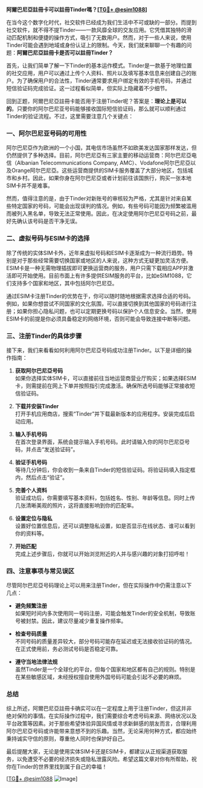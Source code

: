 **阿爾巴尼亞註冊卡可以註冊Tinder嗎？[[TG💪+ @esim1088](https://t.me/s/esim1088)]**

在当今这个数字化时代，社交软件已经成为我们生活中不可或缺的一部分。而提到社交软件，就不得不提Tinder——一款风靡全球的交友应用。它凭借其独特的滑动匹配机制和便捷的操作方式，吸引了无数用户。然而，对于一些人来说，使用Tinder可能会遇到地域或身份认证上的限制。今天，我们就来聊聊一个有趣的问题：**阿爾巴尼亞註冊卡是否可以註冊Tinder？**

首先，让我们简单了解一下Tinder的基本运作模式。Tinder是一款基于地理位置的社交应用，用户可以通过上传个人资料、照片以及填写基本信息来创建自己的账户。为了确保用户的合法性，Tinder通常要求用户绑定有效的手机号码，并通过短信验证码完成验证。这一过程看似简单，但实际上隐藏着不少细节。

回到正题，阿爾巴尼亞註冊卡能否用于注册Tinder呢？答案是：**理论上是可以的**。只要你的阿尔巴尼亚号码能够接收国际短信验证码，那么就可以顺利通过Tinder的验证流程。不过，这里需要注意几个关键点：

### 一、阿尔巴尼亚号码的可用性

阿尔巴尼亞作为欧洲的一个小国，其电信市场虽然不如欧美发达国家那样发达，但仍然提供了多种选择。目前，阿尔巴尼亞有三家主要的移动运营商：阿尔巴尼亞电信（Albanian Telecommunications Company, AMC）、Vodafone阿尔巴尼亞以及Orange阿尔巴尼亞。这些运营商提供的SIM卡服务覆盖了大部分地区，包括城市和乡村。因此，如果你身在阿尔巴尼亞或者计划前往该国旅行，购买一张本地SIM卡并不是难事。

然而，值得注意的是，由于Tinder对新账号的审核较为严格，尤其是针对来自某些特定国家的号码，可能会出现误判的情况。例如，有些号码可能因为频繁被滥用而被列入黑名单，导致无法正常使用。因此，在决定使用阿尔巴尼亞号码之前，最好先确认该号码是否干净无误。

### 二、虚拟号码与ESIM卡的选择

除了传统的实体SIM卡外，近年来虚拟号码和ESIM卡逐渐成为一种流行趋势。特别是对于那些经常需要切换国家或地区的人来说，这种方式无疑更加灵活方便。ESIM卡是一种无需物理插拔即可更换运营商的服务，用户只需下载相应APP并激活即可开始使用。目前市面上有许多提供ESIM服务的平台，比如eSIM1088，它们支持多个国家和地区，其中包括阿尔巴尼亞。

通过ESIM卡注册Tinder的优势在于，你可以随时随地根据需求选择合适的号码。例如，如果你想尝试不同国家的文化氛围，可以直接切换到其他国家的号码进行注册；如果你担心隐私问题，也可以定期更换号码以保护个人信息安全。当然，使用ESIM卡的前提是你必须具备稳定的网络环境，否则可能会导致连接中断等问题。

### 三、注册Tinder的具体步骤

接下来，我们来看看如何利用阿尔巴尼亞号码成功注册Tinder。以下是详细的操作指南：

1. **获取阿尔巴尼亞号码**  
   如果你选择实体SIM卡，可以直接前往当地运营商营业厅购买；如果选择ESIM卡，则需提前在网上下单并按照指引完成激活。确保所选号码能够正常接收短信验证码。

2. **下载并安装Tinder**  
   打开手机应用商店，搜索“Tinder”并下载最新版本的应用程序。安装完成后启动应用。

3. **输入手机号码**  
   在首次登录界面，系统会提示输入手机号码。此时请输入你的阿尔巴尼亞号码，并点击“发送验证码”。

4. **验证手机号码**  
   等待几分钟后，你会收到一条来自Tinder的短信验证码。将验证码填入指定框内，然后点击“验证”。

5. **完善个人资料**  
   验证成功后，你需要填写基本资料，包括姓名、性别、年龄等信息。同时上传几张清晰美观的照片，这将直接影响到你的匹配率。

6. **设置定位与隐私**  
   设置好位置信息后，还可以调整隐私设置，如是否显示在线状态、谁可以看到你的资料等。

7. **开始匹配**  
   完成上述步骤后，你就可以开始浏览附近的人并与感兴趣的对象打招呼啦！

### 四、注意事项与常见误区

尽管阿尔巴尼亞号码理论上可以用来注册Tinder，但在实际操作中仍需注意以下几点：

- **避免频繁注册**  
  如果短时间内多次使用同一号码注册，可能会触发Tinder的安全机制，导致账号被封禁。因此，建议尽量减少重复操作频率。

- **检查号码质量**  
  不同号码的质量差异较大，部分号码可能存在延迟或无法接收验证码的情况。在正式使用前，务必测试号码是否稳定可靠。

- **遵守当地法律法规**  
  虽然Tinder是一个全球化的平台，但每个国家和地区都有自己的规则。特别是在某些敏感区域，未经授权擅自使用外国号码可能会引起不必要的麻烦。

### 总结

综上所述，阿爾巴尼亞註冊卡确实可以在一定程度上用于注册Tinder，但这并非绝对保险的事情。在实际操作过程中，我们需要综合考虑号码来源、网络状况以及平台政策等因素。对于那些希望体验异国风情或寻求新鲜感的朋友而言，合理利用阿尔巴尼亞号码或许能带来意想不到的乐趣。当然，无论采用何种方式，都应始终秉持诚实守信的原则，尊重他人同时也保护好自己。

最后提醒大家，无论是使用实体SIM卡还是ESIM卡，都建议从正规渠道获取服务，以免遭受不必要的经济损失或隐私泄露风险。希望这篇文章对你有所帮助，祝你在Tinder的世界里找到属于自己的幸福！

[[TG💪+ @esim1088](https://t.me/s/esim1088) ![Image](https://i.postimg.cc/4NQfJmqS/Snipaste-2025-05-13-00-14-12.png)]